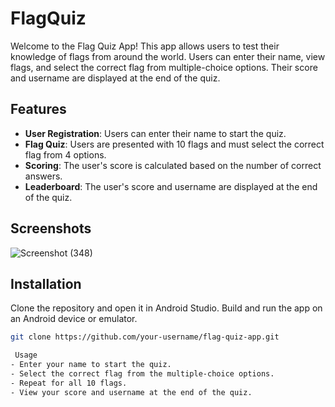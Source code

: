 # FlagQuiz



Welcome to the Flag Quiz App! This app allows users to test their knowledge of flags from around the world. Users can enter their name, view flags, and select the correct flag from multiple-choice options. Their score and username are displayed at the end of the quiz.

## Features

- **User Registration**: Users can enter their name to start the quiz.
- **Flag Quiz**: Users are presented with 10 flags and must select the correct flag from 4 options.
- **Scoring**: The user's score is calculated based on the number of correct answers.
- **Leaderboard**: The user's score and username are displayed at the end of the quiz.

## Screenshots
![Screenshot (348)](https://github.com/ST10022345/FlagQuiz/assets/92083774/8dc35268-cfdd-447e-99b9-a8869f44e387)



## Installation

Clone the repository and open it in Android Studio. Build and run the app on an Android device or emulator.

```bash
git clone https://github.com/your-username/flag-quiz-app.git

 Usage
- Enter your name to start the quiz.
- Select the correct flag from the multiple-choice options.
- Repeat for all 10 flags.
- View your score and username at the end of the quiz.

